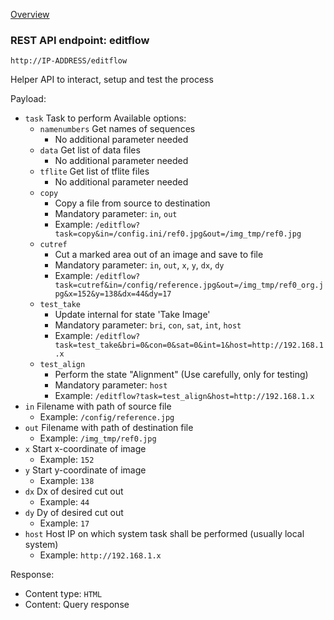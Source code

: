 [Overview](_OVERVIEW.md) 

### REST API endpoint: editflow

`http://IP-ADDRESS/editflow`


Helper API to interact, setup and test the process

Payload:
- `task` Task to perform
  Available options:
  - `namenumbers` Get names of sequences
    - No additional parameter needed
  - `data` Get list of data files
    - No additional parameter needed
  - `tflite` Get list of tflite files
    - No additional parameter needed
  - `copy`
    - Copy a file from source to destination
    - Mandatory parameter: `in`, `out` 
    - Example: `/editflow?task=copy&in=/config.ini/ref0.jpg&out=/img_tmp/ref0.jpg`
  - `cutref`
    - Cut a marked area out of an image and save to file
    - Mandatory parameter: `in`, `out`, `x`, `y`, `dx`, `dy`
    - Example: `/editflow?task=cutref&in=/config/reference.jpg&out=/img_tmp/ref0_org.jpg&x=152&y=138&dx=44&dy=17`
  - `test_take`
    - Update internal for state 'Take Image'
    - Mandatory parameter: `bri`, `con`, `sat`, `int`, `host`
    - Example: `/editflow?task=test_take&bri=0&con=0&sat=0&int=1&host=http://192.168.1.x`
  - `test_align`
    - Perform the state "Alignment" (Use carefully, only for testing)
    - Mandatory parameter: `host`
    - Example: `/editflow?task=test_align&host=http://192.168.1.x`
- `in` Filename with path of source file
  - Example: `/config/reference.jpg`
- `out` Filename with path of destination file
  - Example: `/img_tmp/ref0.jpg`
- `x` Start x-coordinate of image
  - Example: `152`
- `y` Start y-coordinate of image
  - Example: `138`
- `dx` Dx of desired cut out
  - Example: `44`
- `dy` Dy of desired cut out
  - Example: `17`
- `host` Host IP on which system task shall be performed (usually local system)
  - Example: `http://192.168.1.x`


Response:
- Content type: `HTML`
- Content: Query response